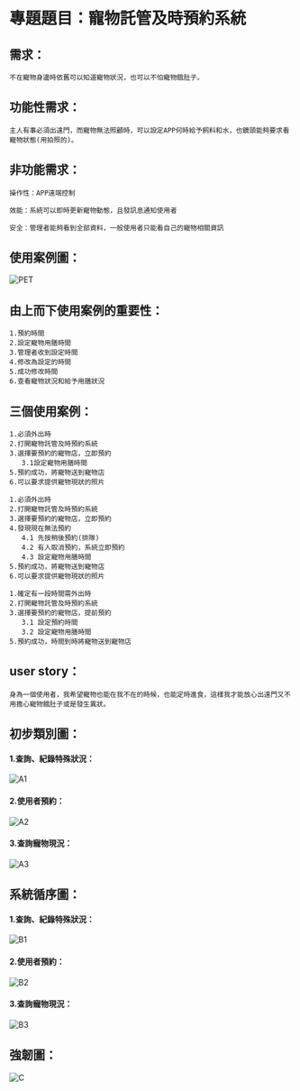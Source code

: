 # 專題題目：寵物託管及時預約系統

## 需求：

``` 
不在寵物身邊時依舊可以知道寵物狀況，也可以不怕寵物餓肚子。
``` 

## 功能性需求：

``` 
主人有事必須出遠門，而寵物無法照顧時，可以設定APP何時給予飼料和水，也鏡頭能夠要求看寵物狀態(用拍照的)。
``` 

## 非功能需求：

``` 
操作性：APP遠端控制

效能：系統可以即時更新寵物動態，且發訊息通知使用者

安全：管理者能夠看到全部資料，一般使用者只能看自己的寵物相關資訊
``` 

## 使用案例圖：


![PET](Pet.jpg "PET")


## 由上而下使用案例的重要性：

```
1.預約時間
2.設定寵物用膳時間
3.管理者收到設定時間
4.修改為設定的時間
5.成功修改時間
6.查看寵物狀況和給予用膳狀況
```

## 三個使用案例：

```
1.必須外出時
2.打開寵物託管及時預約系統
3.選擇要預約的寵物店，立即預約
   3.1設定寵物用膳時間
5.預約成功，將寵物送到寵物店
6.可以要求提供寵物現狀的照片
```
```
1.必須外出時
2.打開寵物託管及時預約系統
3.選擇要預約的寵物店，立即預約
4.發現現在無法預約
   4.1 先按稍後預約(排隊)
   4.2 有人取消預約，系統立即預約
   4.3 設定寵物用膳時間
5.預約成功，將寵物送到寵物店
6.可以要求提供寵物現狀的照片
```

```
1.確定有一段時間需外出時
2.打開寵物託管及時預約系統
3.選擇要預約的寵物店，提前預約
   3.1 設定預約時間
   3.2 設定寵物用膳時間
5.預約成功，時間到時將寵物送到寵物店
```

## user story：

```
身為一個使用者，我希望寵物也能在我不在的時候，也能定時進食，這樣我才能放心出遠門又不用擔心寵物餓肚子或是發生異狀。
```

## 初步類別圖：

#### 1.查詢、紀錄特殊狀況：
![A1](A1.jpg "A1")
#### 2.使用者預約：
![A2](A2.jpg "A2")
#### 3.查詢寵物現況：
![A3](A3.jpg "A3")

## 系統循序圖：

#### 1.查詢、紀錄特殊狀況：
![B1](B1.jpg "B1")
#### 2.使用者預約：
![B2](B2.jpg "B2")
#### 3.查詢寵物現況：
![B3](B3.jpg "B3")

## 強韌圖：
![C](HHH.jpg "C")

